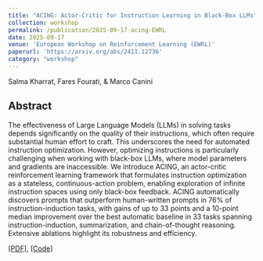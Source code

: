 ```yaml
---
title: "ACING: Actor-Critic for Instruction Learning in Black-Box LLMs"
collection: workshop
permalink: /publication/2025-09-17-acing-EWRL
date: 2025-09-17
venue: 'European Workshop on Reinforcement Learning (EWRL)'
paperurl: 'https://arxiv.org/abs/2411.12736'
category: "workshop"
---
```

Salma Kharrat, Fares Fourati, & Marco Canini

## Abstract
The effectiveness of Large Language Models (LLMs) in solving tasks depends significantly on the quality of their instructions, which often require substantial human effort to craft. This underscores the need for automated instruction optimization. However, optimizing instructions is particularly challenging when working with black-box LLMs, where model parameters and gradients are inaccessible. We introduce ACING, an actor-critic reinforcement learning framework that formulates instruction optimization as a stateless, continuous-action problem, enabling exploration of infinite instruction spaces using only black-box feedback. ACING automatically discovers prompts that outperform human-written prompts in 76\% of instruction-induction tasks, with gains of up to 33 points and a 10-point median improvement over the best automatic baseline in 33 tasks spanning instruction-induction, summarization, and chain-of-thought reasoning. Extensive ablations highlight its robustness and efficiency.

[[PDF]](https://arxiv.org/pdf/2411.12736), [[Code]](https://github.com/salmakh1/ACING)